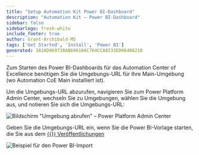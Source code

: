 ```yaml
---
title: "Setup Automation Kit Power BI-Dashboard"
description: "Automation Kit – Power BI-Dashboard"
sidebar: false
sidebarlogo: fresh-white
include_footer: true
author: Grant-Archibald-MS
tags: ['Get Started', 'Install', 'Power BI']
generated: 382AD969728AB696166C764CCA8233ED06486218
---
```


Zum Starten des Power BI-Dashboards für das Automation Center of Excellence benötigen Sie die Umgebungs-URL für Ihre Main-Umgebung (wo Automation CoE Main installiert ist).

Um die Umgebungs-URL abzurufen, navigieren Sie zum Power Platform Admin Center, wechseln Sie zu Umgebungen, wählen Sie die Umgebung aus, und notieren Sie sich die Umgebungs-URL:

![Bildschirm "Umgebung abrufen" – Power Platform Admin Center](/images/get-environment.png)

Geben Sie die Umgebungs-URL ein, wenn Sie die Power BI-Vorlage starten, die Sie aus dem [{{<product-name>}} Veröffentlichungen](https://github.com/microsoft/powercat-automation-kit/releases)

![Beispiel für den Power BI-Import](/images/power-bi-import.png)
